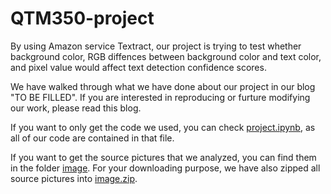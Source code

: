 # QTM350-project

By using Amazon service Textract, our project is trying to test whether background color, RGB diffences between background color and text color, and pixel value would affect text detection confidence scores.

We have walked through what we have done about our project in our blog "TO BE FILLED". If you are interested in reproducing or furture modifying our work, please read this blog.

If you want to only get the code we used, you can check [project.ipynb](project.ipynb), as all of our code are contained in that file.

If you want to get the source pictures that we analyzed, you can find them in the folder [image](image). For your downloading purpose, we have also zipped all source pictures into [image.zip](image.zip).
